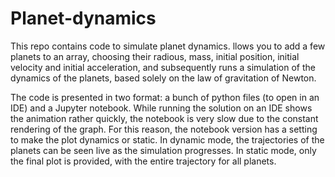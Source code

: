 # Planet-dynamics

This repo contains code to simulate planet dynamics. llows you to add a few planets to an array, choosing their radious, mass, initial position, initial velocity and initial acceleration, and subsequently runs a simulation of the dynamics of the planets, based solely on the law of gravitation of Newton.

The code is presented in two format: a bunch of python files (to open in an IDE) and a Jupyter notebook. While running the solution on an IDE shows the animation rather quickly, the notebook is very slow due to the constant rendering of the graph. For this reason, the notebook version has a setting to make the plot dynamics or static. In dynamic mode, the trajectories of the planets can be seen live as the simulation progresses. In static mode, only the final plot is provided, with the entire trajectory for all planets. 
